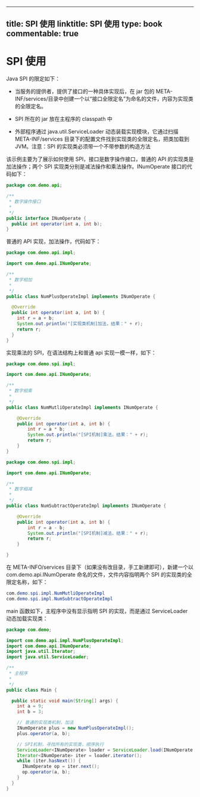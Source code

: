 
---
title: SPI 使用
linktitle: SPI 使用
type: book
commentable: true
---

# SPI 使用

Java SPI 的限定如下：

- 当服务的提供者，提供了接口的一种具体实现后，在 jar 包的 META-INF/services/目录中创建一个以“接口全限定名”为命名的文件，内容为实现类的全限定名。

- SPI 所在的 jar 放在主程序的 classpath 中

- 外部程序通过 java.util.ServiceLoader 动态装载实现模块，它通过扫描 META-INF/services 目录下的配置文件找到实现类的全限定名，把类加载到 JVM。注意：SPI 的实现类必须带一个不带参数的构造方法

该示例主要为了展示如何使用 SPI，接口是数字操作接口，普通的 API 的实现类是加法操作；两个 SPI 实现类分别是减法操作和乘法操作。INumOperate 接口的代码如下：

```java
package com.demo.api;

/**
 * 数字操作接口
 *
 */
public interface INumOperate {
  public int operator(int a, int b);
}
```

普通的 API 实现，加法操作，代码如下：

```java
package com.demo.api.impl;

import com.demo.api.INumOperate;

/**
 * 数字相加
 *
 */
public class NumPlusOperateImpl implements INumOperate {

  @Override
  public int operator(int a, int b) {
    int r = a + b;
    System.out.println("[实现类机制]加法，结果：" + r);
    return r;
  }
}
```

实现乘法的 SPI，在语法结构上和普通 api 实现一模一样，如下：

```java
package com.demo.spi.impl;

import com.demo.api.INumOperate;

/**
 * 数字相乘
 *
 */
public class NumMutliOperateImpl implements INumOperate {

    @Override
    public int operator(int a, int b) {
        int r = a * b;
        System.out.println("[SPI机制]乘法，结果：" + r);
        return r;
    }
}

package com.demo.spi.impl;

import com.demo.api.INumOperate;

/**
 * 数字相减
 *
 */
public class NumSubtractOperateImpl implements INumOperate {

    @Override
    public int operator(int a, int b) {
        int r = a - b;
        System.out.println("[SPI机制]减法，结果：" + r);
        return r;
    }

}
```

在 META-INFO/services 目录下（如果没有改目录，手工新建即可），新建一个以 com.demo.api.INumOperate 命名的文件，文件内容指明两个 SPI 的实现类的全限定名称，如下：

```java
com.demo.spi.impl.NumMutliOperateImpl
com.demo.spi.impl.NumSubtractOperateImpl
```

main 函数如下，主程序中没有显示指明 SPI 的实现，而是通过 ServiceLoader 动态加载实现类：

```java
package com.demo;

import com.demo.api.impl.NumPlusOperateImpl;
import com.demo.api.INumOperate;
import java.util.Iterator;
import java.util.ServiceLoader;

/**
 * 主程序
 *
 */
public class Main {

  public static void main(String[] args) {
    int a = 9;
    int b = 3;

    // 普通的实现类机制，加法
    INumOperate plus = new NumPlusOperateImpl();
    plus.operator(a, b);

    // SPI机制，寻找所有的实现类，顺序执行
    ServiceLoader<INumOperate> loader = ServiceLoader.load(INumOperate.class); // 查找SPI实现类，并加载到jvm
    Iterator<INumOperate> iter = loader.iterator();
    while (iter.hasNext()) {
      INumOperate op = iter.next();
      op.operator(a, b);
    }
  }
}
```

    
